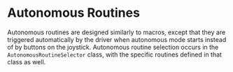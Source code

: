 # Autonomous Routines

Autonomous routines are designed similarly to macros, except that they are triggered automatically by the driver when autonomous mode starts instead of by buttons on the joystick. Autonomous routine selection occurs in the `AutonomousRoutineSelector` class, with the specific routines defined in that class as well.
